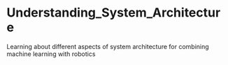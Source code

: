 # Understanding_System_Architecture
Learning about different aspects of system architecture for combining machine learning with robotics
